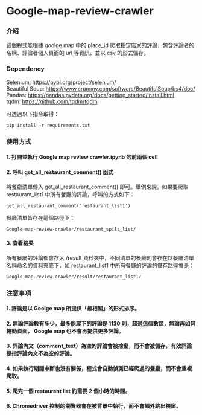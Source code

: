 # Google-map-review-crawler
### 介紹
這個程式能根據 goolge map 中的 place_id 爬取指定店家的評論，包含評論者的名稱、評論者個人頁面的 url 等資訊，並以 csv 的形式儲存。  


### Dependency 
Selenium: https://pypi.org/project/selenium/  
Beautiful Soup: https://www.crummy.com/software/BeautifulSoup/bs4/doc/  
Pandas: https://pandas.pydata.org/docs/getting_started/install.html  
tqdm: https://github.com/tqdm/tqdm

可透過以下指令取得：  

    pip install -r requirements.txt    

### 使用方式
#### 1. 打開並執行 Google map review crawler.ipynb 的前兩個 cell

#### 2. 呼叫 get_all_restaurant_comment() 函式  
將餐廳清單傳入 get_all_restaurant_comment() 即可。舉例來說，如果要爬取 restaurant_list1 中所有餐廳的評論，呼叫的方式如下：

    get_all_restaurant_comment('restaurant_list1')    
    
餐廳清單皆存在這個路徑下：

    Google-map-review-crawler/restaurant_spilt_list/ 

#### 3. 查看結果
所有餐廳的評論都會存入 /result 資料夾中，不同清單的餐廳則會存在以餐廳清單名稱命名的資料夾底下，如 restaurant_list1 中所有餐廳的評論的儲存路徑會是：

    Google-map-review-crawler/result/restaurant_list1/
    
### 注意事項
#### 1. 評論是以 Goolge map 所提供「最相關」的形式排序。
#### 2. 無論評論數有多少，最多能爬下的評論是 1130 則，超過這個數額，無論再如何捲動頁面， Google map 也不會再提供更多評論。
#### 3. 評論內文（comment_text）為空的評論會被捨棄，而不會被儲存，有效評論是指評論內文不為空的評論。
#### 4. 如果執行期間中斷也沒有關係，程式會自動偵測已經爬過的餐廳，而不會重複爬取。
#### 5. 爬完一個 restaurant list 約需要 2 個小時的時間。
#### 6. Chromedriver 控制的瀏覽器會在被背景中執行，而不會額外跳出視窗。
